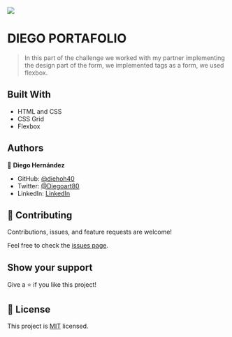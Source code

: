 ![](https://img.shields.io/badge/Microverse-blueviolet)

# DIEGO PORTAFOLIO

>In this part of the challenge we worked with my partner implementing the design part of the form, we implemented tags as a form, we used flexbox.


## Built With

- HTML and CSS
- CSS Grid
- Flexbox


## Authors

👤 **Diego Hernández**

- GitHub: [@diehoh40](https://github.com/diegoh40)
- Twitter: [@Diegoart80](https://twitter.com/twitterhandle)
- LinkedIn: [LinkedIn](https://www.linkedin.com/in/diego-hernández-25280a100/)


## 🤝 Contributing

Contributions, issues, and feature requests are welcome!

Feel free to check the [issues page](../../issues/).

## Show your support

Give a ⭐️ if you like this project!


## 📝 License

This project is [MIT](./MIT.md) licensed.
